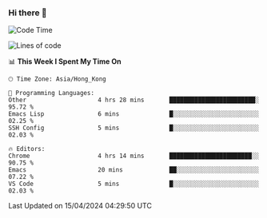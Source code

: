 ### Hi there 👋

<!--
**nicehiro/nicehiro** is a ✨ _special_ ✨ repository because its `README.md` (this file) appears on your GitHub profile.

Here are some ideas to get you started:

- 🔭 I’m currently working on ...
- 🌱 I’m currently learning ...
- 👯 I’m looking to collaborate on ...
- 🤔 I’m looking for help with ...
- 💬 Ask me about ...
- 📫 How to reach me: ...
- 😄 Pronouns: ...
- ⚡ Fun fact: ...
-->

<!--START_SECTION:waka-->
![Code Time](http://img.shields.io/badge/Code%20Time-304%20hrs%2045%20mins-blue)

![Lines of code](https://img.shields.io/badge/From%20Hello%20World%20I%27ve%20Written-2.6%20million%20lines%20of%20code-blue)

📊 **This Week I Spent My Time On** 

```text
🕑︎ Time Zone: Asia/Hong_Kong

💬 Programming Languages: 
Other                    4 hrs 28 mins       ████████████████████████░   95.72 % 
Emacs Lisp               6 mins              █░░░░░░░░░░░░░░░░░░░░░░░░   02.25 % 
SSH Config               5 mins              █░░░░░░░░░░░░░░░░░░░░░░░░   02.03 % 

🔥 Editors: 
Chrome                   4 hrs 14 mins       ███████████████████████░░   90.75 % 
Emacs                    20 mins             ██░░░░░░░░░░░░░░░░░░░░░░░   07.22 % 
VS Code                  5 mins              █░░░░░░░░░░░░░░░░░░░░░░░░   02.03 % 
```


 Last Updated on 15/04/2024 04:29:50 UTC
<!--END_SECTION:waka-->
